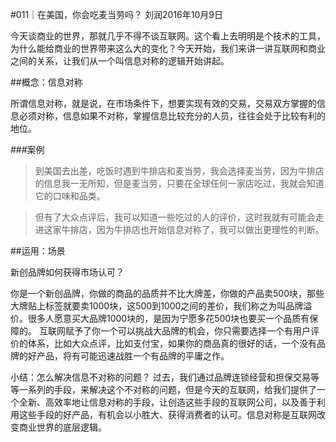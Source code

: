 #011｜在美国，你会吃麦当劳吗？
刘润2016年10月9日

今天谈商业的世界，那就几乎不得不谈互联网。这个看上去明明是个技术的工具，为什么能给商业的世界带来这么大的变化？今天开始，我们来讲一讲互联网和商业之间的关系，让我们从一个叫信息对称的逻辑开始讲起。

##概念：信息对称

所谓信息对称，就是说，在市场条件下，想要实现有效的交易，交易双方掌握的信息必须对称，信息如果不对称，掌握信息比较充分的人员，往往会处于比较有利的地位。

###案例

>到美国去出差，吃饭时遇到牛排店和麦当劳，我会选择麦当劳，因为牛排店的信息我一无所知，但是麦当劳，只要在全球任何一家店吃过，我就会知道它的口味和品类。

>但有了大众点评后，我可以知道一些吃过的人的评价，这时我就有可能会走进这家牛排店，因为牛排店也开始信息对称了，我可以做出更理性的判断。

##运用：场景

新创品牌如何获得市场认可？

你是一个新创品牌，你做的商品的品质并不比大牌差，你做的产品卖500块，那些大牌贴上标签就要卖1000块，这500到1000之间的差价，我们称之为叫品牌溢价。很多人愿意买大品牌1000块的，是因为宁愿多花500块也要买一个品质有保障的。
互联网赋予了你一个可以挑战大品牌的机会，你只需要选择一个有用户评价的体系，比如大众点评，比如支付宝，如果你的商品真的很好的话，一个没有品牌的好产品，将有可能迅速战胜一个有品牌的平庸之作。

小结：怎么解决信息不对称的问题？
过去，我们通过品牌连锁经营和担保交易等等一系列的手段，来解决这个不对称的问题，但是今天的互联网，给我们提供了一个全新、高效率地让信息对称的手段，让创造这些手段的互联网公司，以及善于利用这些手段的好产品，有机会以小胜大、获得消费者的认可。信息对称是互联网改变商业世界的底层逻辑。